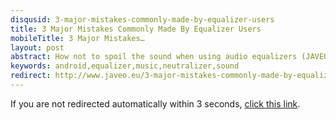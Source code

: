 ```yaml
---
disqusid: 3-major-mistakes-commonly-made-by-equalizer-users
title: 3 Major Mistakes Commonly Made By Equalizer Users
mobileTitle: 3 Major Mistakes…
layout: post
abstract: How not to spoil the sound when using audio equalizers (JAVEO blog)
keywords: android,equalizer,music,neutralizer,sound
redirect: http://www.javeo.eu/3-major-mistakes-commonly-made-by-equalizer-users/
---
```


If you are not redirected automatically within 3 seconds, [click this link](http://www.javeo.eu/3-major-mistakes-commonly-made-by-equalizer-users/).
